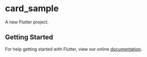# card_sample

A new Flutter project.

## Getting Started

For help getting started with Flutter, view our online
[documentation](https://flutter.io/).
